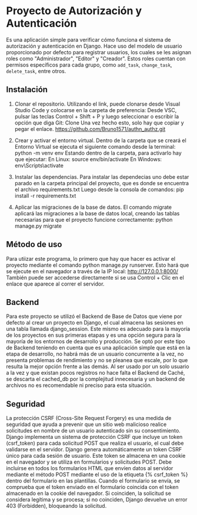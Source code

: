# Proyecto de Autorización y Autenticación
Es una aplicación simple para verificar cómo funciona el sistema de autorización y autenticación en Django.
Hace uso del modelo de usuario proporcionado por defecto para registrar usuarios, los cuales se les asignan roles como "Administrador", "Editor" y "Creador". 
Estos roles cuentan con permisos específicos para cada grupo, como `add_task`, `change_task`, `delete_task`, entre otros.

## Instalación
1. Clonar el repositorio.
   Utilizando el link, puede clonarse desde Visual Studio Code y colocarse en la carpeta de preferencia:
   Desde VSC, pulsar las teclas Control + Shift + P y luego seleccionar o escribir la opción que diga Git: Clone
   Una vez hecho esto, solo hay que copiar y pegar el enlace.
   https://github.com/Bruno1571/authn_authz.git
   
2. Crear y activar el entorno virtual.
   Dentro de la carpeta que se creará el Entorno Virtual se ejecuta el siguiente comando desde la terminal:
   python -m venv env
   Estando dentro de la carpeta, para activarlo hay que ejecutar:
   En Linux: source env/bin/activate
   En Windows: env\Scripts\activate

3. Instalar las dependencias.
   Para instalar las dependecias uno debe estar parado en la carpeta principal del proyecto, que es donde se encuentra el archivo requirements.txt
   Luego desde la consola de comandos:
   pip install -r requirements.txt

4. Aplicar las migraciones de la base de datos.
   El comando migrate aplicará las migraciones a la base de datos local, creando las tablas necesarias para que el proyecto funcione correctamente:
   python manage.py migrate

## Método de uso
  Para utiizar este programa, lo primero que hay que hacer es activar el proyecto mediante el comando python manage.py runserver.
  Esto hará que se ejecute en el navegador a través de la IP local: http://127.0.0.1:8000/
  También puede ser accederse directamente si se usa Control + Clic en el enlace que aparece al correr el servidor.


## Backend
Para este proyecto se utilizó el Backend de Base de Datos que viene por defecto al crear un proyecto en Django, el cual almacena las sesiones en una tabla llamada django_session. Este mismo es adecuado para la mayoría de los proyectos en sus primeras etapas y es una opción segura para la mayoría de los entornos de desarrollo y producción.
Se optó por este tipo de Backend teniendo en cuenta que es una aplicación simple que está en la etapa de desarrollo, no habrá más de un usuario concurrente a la vez, no presenta problemas de rendimiento y no se pleanea que escale, por lo que resulta la mejor opción frente a las demás. Al ser usado por un solo usuario a la vez y que existan pocos registros no hace falta el Backend de Caché, se descarta el cached_db por la complejitud innecesaria y un backend de archivos no es recomendable ni preciso para esta situación.

## Seguridad
La protección CSRF (Cross-Site Request Forgery) es una medida de seguridad que ayuda a prevenir que un sitio web malicioso realice solicitudes en nombre de un usuario autenticado sin su consentimiento. Django implementa un sistema de protección CSRF que incluye un token (csrf_token) para cada solicitud POST que realiza el usuario, el cual debe validarse en el servidor.
Django genera automáticamente un token CSRF único para cada sesión de usuario. Este token se almacena en una cookie en el navegador y se utiliza en formularios y solicitudes POST.
Debe incluirse en todos los formularios HTML que envíen datos al servidor mediante el método POST mediante el uso de la etiqueta {% csrf_token %} dentro del formulario en las plantillas.
Cuando el formulario se envía, se comprueba que el token enviado en el formulario coincida con el token almacenado en la cookie del navegador. Si coinciden, la solicitud se considera legítima y se procesa; si no coinciden, Django devuelve un error 403 (Forbidden), bloqueando la solicitud.
